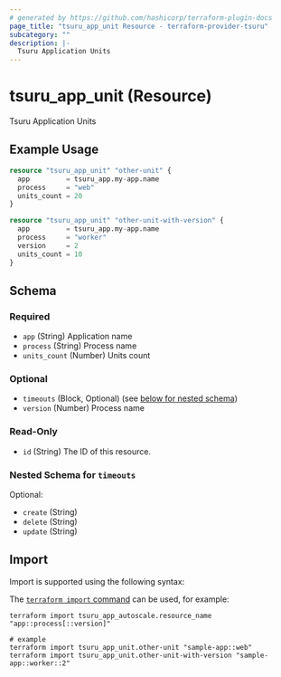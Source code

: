 ```yaml
---
# generated by https://github.com/hashicorp/terraform-plugin-docs
page_title: "tsuru_app_unit Resource - terraform-provider-tsuru"
subcategory: ""
description: |-
  Tsuru Application Units
---
```


# tsuru_app_unit (Resource)

Tsuru Application Units

## Example Usage

```terraform
resource "tsuru_app_unit" "other-unit" {
  app         = tsuru_app.my-app.name
  process     = "web"
  units_count = 20
}

resource "tsuru_app_unit" "other-unit-with-version" {
  app         = tsuru_app.my-app.name
  process     = "worker"
  version     = 2
  units_count = 10
}
```

<!-- schema generated by tfplugindocs -->
## Schema

### Required

- `app` (String) Application name
- `process` (String) Process name
- `units_count` (Number) Units count

### Optional

- `timeouts` (Block, Optional) (see [below for nested schema](#nestedblock--timeouts))
- `version` (Number) Process name

### Read-Only

- `id` (String) The ID of this resource.

<a id="nestedblock--timeouts"></a>
### Nested Schema for `timeouts`

Optional:

- `create` (String)
- `delete` (String)
- `update` (String)

## Import

Import is supported using the following syntax:

The [`terraform import` command](https://developer.hashicorp.com/terraform/cli/commands/import) can be used, for example:

```shell
terraform import tsuru_app_autoscale.resource_name "app::process[::version]"

# example
terraform import tsuru_app_unit.other-unit "sample-app::web"
terraform import tsuru_app_unit.other-unit-with-version "sample-app::worker::2"
```
